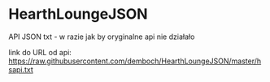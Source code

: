 # HearthLoungeJSON
API JSON txt - w razie jak by oryginalne api nie działało

link do URL od api: https://raw.githubusercontent.com/demboch/HearthLoungeJSON/master/hsapi.txt

